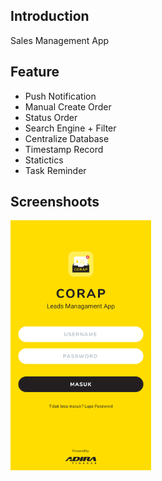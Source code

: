 ## Introduction

Sales Management App 

## Feature

- Push Notification
- Manual Create Order
- Status Order
- Search Engine + Filter
- Centralize Database
- Timestamp Record
- Statictics
- Task Reminder

## Screenshoots

<img src="screenshots/screenshoot-1.png" height="400" alt="Screenshot"/> 
